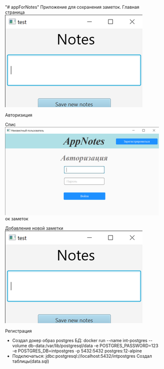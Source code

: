 "# appForNotes" 
Приложение для сохранения заметок.
Главная страница
![image](https://github.com/Egor18032019/appForNotes/blob/main/src/sample/assets/addNewNotes.png)

Авторизиция

Спис![image](https://github.com/Egor18032019/appForNotes/blob/main/src/sample/assets/avt.png)
ок заметок

Добавление новой заметки
![image](https://github.com/Egor18032019/appForNotes/blob/main/src/sample/assets/addNewNotes.png)


Регистрация


- Создал докер образ postgres БД:
docker run --name int-postgres --volume db-data:/var/lib/postgresql/data -e POSTGRES_PASSWORD=123 -e POSTGRES_DB=intpostgres -p 5432:5432 postgres:12-alpine
- Подключаться:
jdbc:postgresql://localhost:5432/intpostgres
Создал таблицы(data.sql)
